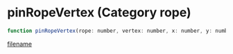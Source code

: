 # pinRopeVertex (Category rope)

```js
function pinRopeVertex(rope: number, vertex: number, x: number, y: number, z: number): void
```

[filename](pinRopeVertex_m.md ':include')